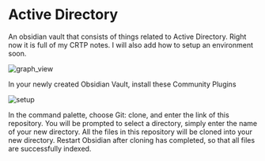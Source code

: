 # Active Directory
An obsidian vault that consists of things related to Active Directory. Right now it is full of my CRTP notes. I will also add how to setup an environment soon.

![graph_view](https://github.com/user-attachments/assets/494f0ecd-b835-4318-9d4a-4b5f06255fbc)

In your newly created Obsidian Vault, install these Community Plugins

![setup](https://github.com/user-attachments/assets/273da5a0-9c9e-4564-ace8-ac2aa3f682b9)

In the command palette, choose Git: clone, and enter the link of this repository. You will be prompted to select a directory, simply enter the name of your new directory. All the files in this repository will be cloned into your new directory. Restart Obsidian after cloning has completed, so that all files are successfully indexed.

